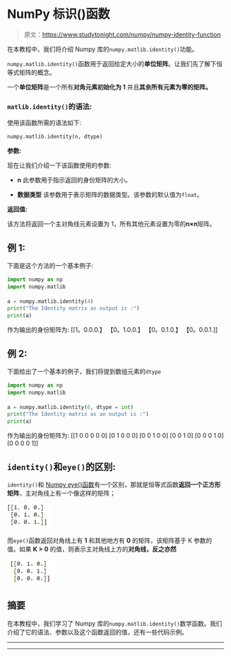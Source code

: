# NumPy 标识()函数

> 原文：<https://www.studytonight.com/numpy/numpy-identity-function>

在本教程中，我们将介绍 Numpy 库的`numpy.matlib.identity()`功能。

`numpy.matlib.identity()`函数用于返回给定大小的**单位矩阵**。让我们先了解下恒等式矩阵的概念。

一个**单位矩阵**是一个所有**对角元素初始化为 1** 并且**其余所有元素为零的矩阵。**

### `matlib.identity()`的语法:

使用该函数所需的语法如下:

```py
numpy.matlib.identity(n, dtype)
```

**参数:**

现在让我们介绍一下该函数使用的参数:

*   **n**
    此参数用于指示返回的身份矩阵的大小。

*   **数据类型**
    该参数用于表示矩阵的数据类型。该参数的默认值为`float`。

**返回值:**

该方法将返回一个主对角线元素设置为 1，所有其他元素设置为零的**n×n**矩阵。

## 例 1:

下面是这个方法的一个基本例子:

```py
import numpy as np  
import numpy.matlib  

a = numpy.matlib.identity(4)
print("The Identity matrix as output is :")
print(a)
```

作为输出的身份矩阵为:
[[1。0.0.0.】
【0。1.0.0.】
【0。0.1.0.】
【0。0.0.1.]]

## 例 2:

下面给出了一个基本的例子，我们将提到数组元素的`dtype`

```py
import numpy as np  
import numpy.matlib  

a = numpy.matlib.identity(6, dtype = int)
print("The Identity matrix as an output is :")
print(a)
```

作为输出的身份矩阵为:
[[1 0 0 0 0 0]
[0 1 0 0 0]
[0 0 1 0 0]
[0 0 1 0]
[0 0 0 1 0]
[0 0 0 0 1]]

## `identity()`和`eye()`的区别:

`identity()`和 [Numpy eye()函数](https://www.studytonight.com/numpy/numpy-eye-function)有一个区别，那就是恒等式函数**返回一个正方形矩阵**，主对角线上有一个像这样的矩阵；

![](img/7afe552345e5fdce0083b2cc691d33db.png)

而`eye()`函数返回对角线上有 **1** 和其他地方有 **0** 的矩阵，该矩阵基于 K 参数的值。如果 **K > 0** 的值，则表示主对角线上方的**对角线，反之亦然**

![](img/2abc4657162d465b689499d4bad5a279.png)

## 摘要

在本教程中，我们学习了 Numpy 库的`numpy.matlib.identity()`数学函数。我们介绍了它的语法、参数以及这个函数返回的值，还有一些代码示例。

* * *

* * *